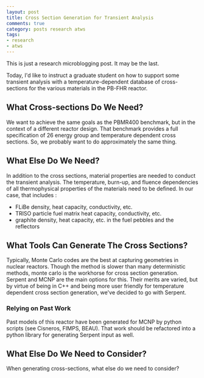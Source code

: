 ```yaml
---
layout: post
title: Cross Section Generation for Transient Analysis
comments: true
category: posts research atws
tags: 
- research 
- atws 
---
```


This is just a research microblogging post. It may be the last. 

Today, I'd like to instruct a graduate student on how to support some transient 
analysis with a temperature-dependent database of cross-sections for the 
various materials in the PB-FHR reactor.

## What Cross-sections Do We Need?

We want to achieve the same goals as the PBMR400 benchmark, but in the context 
of a different reactor design. That benchmark provides a full specification of 
26 energy group and temperature dependent cross sections. So, we probably want 
to do approximately the same thing.

## What Else Do We Need?
In addition to the cross sections, material properties are needed to conduct 
the transient analysis. The temperature, burn-up, and fluence dependencies of 
all thermophysical properties of the materials need to be defined. In our case, 
that includes : 

- FLiBe density, heat capacity, conductivity, etc.
- TRISO particle fuel matrix heat capacity, conductivity, etc.
- graphite density, heat capacity, etc. in the fuel pebbles and the reflectors

## What Tools Can Generate The Cross Sections?

Typically, Monte Carlo codes are the best at capturing geometries in nuclear 
reactors. Though the method is slower than many deterministic methods, monte 
carlo is the workhorse for cross section generation. Serpent and MCNP are the 
main options for this. Their merits are varied, but by virtue of being in C++ 
and being more user friendly for temperature dependent cross section 
generation, we've decided to go with Serpent. 

### Relying on Past Work

Past models of this reactor have been generated for MCNP by python scripts (see 
Cisneros, FIMPS, BEAU).  That work should be refactored into a python library 
for generating Serpent input as well. 

## What Else Do We Need to Consider?

When generating cross-sections, what else do we need to consider?

